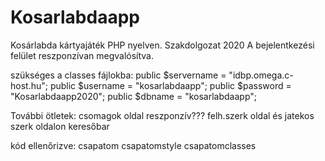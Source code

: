 # Kosarlabdaapp
Kosárlabda kártyajáték PHP nyelven.
Szakdolgozat 2020
A bejelentkezési felület reszponzívan megvalósítva.

szükséges a classes fájlokba:
public $servername = "idbp.omega.c-host.hu";
public $username = "kosarlabdaapp";
public $password = "Kosarlabdaapp2020";
public $dbname = "kosarlabdaapp";

További ötletek:
  csomagok oldal reszponzív???
  felh.szerk oldal és jatekos szerk oldalon keresőbar
  
kód ellenőrizve:
csapatom
csapatomstyle
csapatomclasses


  
